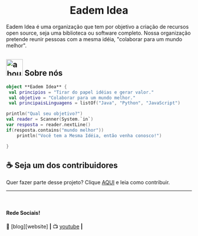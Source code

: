 <h1 align="center">
<br>Eadem Idea
</h1>

Eadem Idea é uma organização que tem por objetivo a criação de recursos open source, seja uma biblioteca ou software completo.
Nossa organização pretende reunir pessoas com a mesma idéia, "colaborar para um mundo melhor".


## <img width="45" alt="about" src="https://raw.github.com/elizarov/elizarov/master/about.png"> Sobre nós 



```kotlin
object **Eadem Idea** {
 val principios = "Tirar do papel idéias e gerar valor."
 val objetivo = "Colaborar para um mundo melhor."
 val principaisLinguagens = listOf("Java", "Python", "JavaScript") 

println("Qual seu objetivo?")
val reader = Scanner(System.`in`)
var resposta = reader.nextLine()
if(resposta.contains("mundo melhor"))
    println("Você tem a Mesma Idéia, então venha conosco!")

}
```


## ☕ Seja um dos contribuidores

Quer fazer parte desse projeto? Clique [AQUI](CONTRIBUTING.md) e leia como contribuir.<br>



---



[blog]: https://eademidea.blogspot.com
[youtube]: https://www.youtube.com/channel/UCfU-p5XrS0W4Kp9-8drMVFg

<br>

#### Rede Sociais!

🏡 [blog][website] **|** 
📺 [youtube][youtube] **|** 


